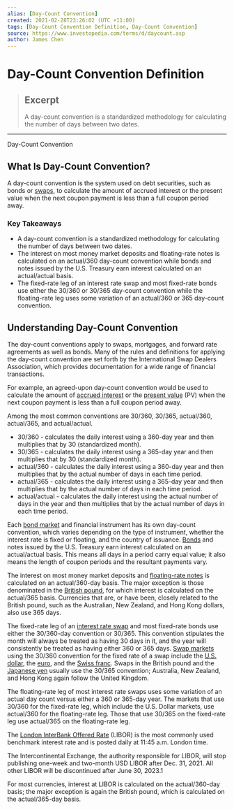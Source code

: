 ```yaml
---
alias: [Day-Count Convention]
created: 2021-02-28T23:26:02 (UTC +11:00)
tags: [Day-Count Convention Definition, Day-Count Convention]
source: https://www.investopedia.com/terms/d/daycount.asp
author: James Chen
---
```


# Day-Count Convention Definition

> ## Excerpt
> A day-count convention is a standardized methodology for calculating the number of days between two dates.

---

Day-Count Convention
## What Is Day-Count Convention?

A day-count convention is the system used on debt securities, such as bonds or [swaps](https://www.investopedia.com/articles/optioninvestor/07/swaps.asp), to calculate the amount of accrued interest or the present value when the next coupon payment is less than a full coupon period away.

### Key Takeaways

-   A day-count convention is a standardized methodology for calculating the number of days between two dates.
-   The interest on most money market deposits and floating-rate notes is calculated on an actual/360 day-count convention while bonds and notes issued by the U.S. Treasury earn interest calculated on an actual/actual basis.
-   The fixed-rate leg of an interest rate swap and most fixed-rate bonds use either the 30/360 or 30/365 day-count convention while the floating-rate leg uses some variation of an actual/360 or 365 day-count convention.

## Understanding Day-Count Convention

The day-count conventions apply to swaps, mortgages, and forward rate agreements as well as bonds. Many of the rules and definitions for applying the day-count convention are set forth by the International Swap Dealers Association, which provides documentation for a wide range of financial transactions.

For example, an agreed-upon day-count convention would be used to calculate the amount of [accrued interest](https://www.investopedia.com/terms/a/accruedinterest.asp) or the [present value](https://www.investopedia.com/terms/p/presentvalue.asp) (PV) when the next coupon payment is less than a full coupon period away.

Among the most common conventions are 30/360, 30/365, actual/360, actual/365, and actual/actual.

-   30/360 - calculates the daily interest using a 360-day year and then multiplies that by 30 (standardized month).
-   30/365 - calculates the daily interest using a 365-day year and then multiplies that by 30 (standardized month).
-   actual/360 - calculates the daily interest using a 360-day year and then multiplies that by the actual number of days in each time period.
-   actual/365 - calculates the daily interest using a 365-day year and then multiplies that by the actual number of days in each time period.
-   actual/actual - calculates the daily interest using the actual number of days in the year and then multiplies that by the actual number of days in each time period.

Each [bond market](https://www.investopedia.com/terms/b/bondmarket.asp) and financial instrument has its own day-count convention, which varies depending on the type of instrument, whether the interest rate is fixed or floating, and the country of issuance. [Bonds](https://www.investopedia.com/terms/b/bond.asp) and notes issued by the U.S. Treasury earn interest calculated on an actual/actual basis. This means all days in a period carry equal value; it also means the length of coupon periods and the resultant payments vary.

The interest on most money market deposits and [floating-rate notes](https://www.investopedia.com/terms/f/frn.asp) is calculated on an actual/360-day basis. The major exception is those denominated in the [British pound](https://www.investopedia.com/articles/forex/11/british-pound-what-every-fx-trader-should-know.asp), for which interest is calculated on the actual/365 basis. Currencies that are, or have been, closely related to the British pound, such as the Australian, New Zealand, and Hong Kong dollars, also use 365 days.

The fixed-rate leg of an [interest rate swap](https://www.investopedia.com/terms/i/interestrateswap.asp) and most fixed-rate bonds use either the 30/360-day convention or 30/365. This convention stipulates the month will always be treated as having 30 days in it, and the year will consistently be treated as having either 360 or 365 days. [Swap markets](https://www.investopedia.com/articles/trading/11/introduction-swap-market.asp) using the 30/360 convention for the fixed rate of a swap include the [U.S. dollar](https://www.investopedia.com/terms/forex/u/usd-united-states-dollar.asp), the [euro](https://www.investopedia.com/terms/e/euro.asp), and the [Swiss franc](https://www.investopedia.com/terms/forex/c/chf-swiss-franc.asp). Swaps in the British pound and the [Japanese yen](https://www.investopedia.com/terms/j/jpy.asp) usually use the 30/365 convention; Australia, New Zealand, and Hong Kong again follow the United Kingdom.

The floating-rate leg of most interest rate swaps uses some variation of an actual day count versus either a 360 or 365-day year. The markets that use 30/360 for the fixed-rate leg, which include the U.S. Dollar markets, use actual/360 for the floating-rate leg. Those that use 30/365 on the fixed-rate leg use actual/365 on the floating-rate leg.

The [London InterBank Offered Rate](https://www.investopedia.com/terms/l/libor.asp) (LIBOR) is the most commonly used benchmark interest rate and is posted daily at 11:45 a.m. London time.

The Intercontinental Exchange, the authority responsible for LIBOR, will stop publishing one-week and two-month USD LIBOR after Dec. 31, 2021. All other LIBOR will be discontinued after June 30, 2023.1

For most currencies, interest at LIBOR is calculated on the actual/360-day basis; the major exception is again the British pound, which is calculated on the actual/365-day basis.
